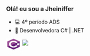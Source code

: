 ### Olá! eu sou a Jheiniffer
- 💻 4º período ADS
- 🌱 Desenvolvedora C# | .NET  

<img align="center" alt="Rafa-Csharp" height="30" width="40" src="https://raw.githubusercontent.com/devicons/devicon/master/icons/csharp/csharp-original.svg">
 <a href="https://www.linkedin.com/in/jheiniffer-oliveira-b39903244" tarfet="_blank"><img
src="https://img.shields.io/badge/LinkedIn-0077B5?style=for-the-badge&logo=linkedin&logoColor=white"
target="_blank"></a>
